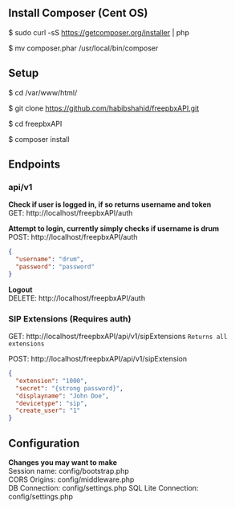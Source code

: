 ## Install Composer (Cent OS)
$ sudo curl -sS https://getcomposer.org/installer | php

$ mv composer.phar /usr/local/bin/composer

## Setup
$ cd /var/www/html/

$ git clone https://github.com/habibshahid/freepbxAPI.git

$ cd freepbxAPI

$ composer install  

## Endpoints
### api/v1
**Check if user is logged in, if so returns username and token**  
GET: http://localhost/freepbxAPI/auth

**Attempt to login, currently simply checks if username is drum**  
POST: http://localhost/freepbxAPI/auth
```json
{
  "username": "drum",
  "password": "password"
}
```

**Logout**  
DELETE: http://localhost/freepbxAPI/auth

### SIP Extensions (Requires auth)
GET: http://localhost/freepbxAPI/api/v1/sipExtensions
```Returns all extensions```  

POST: http://localhost/freepbxAPI/api/v1/sipExtension
```json
{
  "extension": "1000",
  "secret": "{strong password}",
  "displayname": "John Doe",
  "devicetype": "sip",
  "create_user": "1"
}
```

## Configuration
**Changes you may want to make**  
Session name: config/bootstrap.php  
CORS Origins: config/middleware.php  
DB Connection: config/settings.php
SQL Lite Connection: config/settings.php

